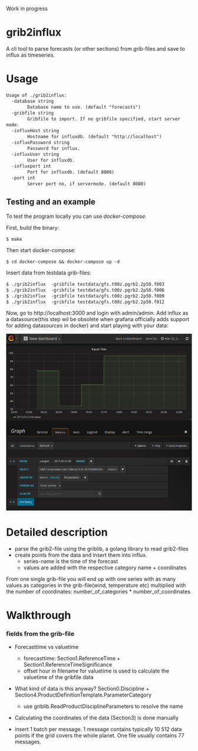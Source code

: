Work in progress

# grib2influx

A cli tool to parse forecasts (or other sections) from grib-files and save to influx as timeseries.


# Usage

 
    Usage of ./grib2influx:
      -database string
            Database name to use. (default "forecasts")
      -gribfile string
            Gribfile to import. If no gribfile specified, start server mode.
      -influxHost string
            Hostname for influxdb. (default "http://localhost")
      -influxPassword string
            Password for influx.
      -influxUser string
            User for influxdb.
      -influxport int
            Port for influxdb. (default 8086)
      -port int
            Server port no, if servermode. (default 8080)

## Testing and an example

To test the program locally you can use _docker-compose_. 

First, build the binary:

    $ make
    
Then start docker-compose:

    $ cd docker-compose && docker-compose up -d
    
Insert data from testdata grib-files:
     
    $ ./grib2influx  -gribfile testdata/gfs.t00z.pgrb2.2p50.f003
    $ ./grib2influx  -gribfile testdata/gfs.t00z.pgrb2.2p50.f006
    $ ./grib2influx  -gribfile testdata/gfs.t00z.pgrb2.2p50.f009
    $ ./grib2influx  -gribfile testdata/gfs.t00z.pgrb2.2p50.f012
    
Now, go to http://localhost:3000 and login with admin/admin. Add influx as a datasource(this step wil be obsolete when grafana officially adds support for adding datasources in docker) and start playing with your data:

![alt text](grafana_temperatures.png "Grafana showing temperatures")


    

# Detailed description

* parse the grib2-file using the griblib, a golang library to read grib2-files
* create points from the data and insert them into influx. 
   * series-name is the time of the forecast
   * values are added with the respective category name + coordinates

From one single grib-file you will end up with one series with as many values as categories in the grib-file(wind, temperature etc) multiplied with the number of coordinates: number_of_categories * number_of_coordinates


# Walkthrough

### fields from the grib-file 

* Forecasttime vs valuetime
  * forecasttime: Section1.ReferenceTime + Section1.ReferenceTimeSignificance
  * offset hour in filename for valuetime is used to calculate the valuetime of the gribfile data

* What kind of data is this anyway? Section0.Discipline + 
    Section4.ProductDefinitionTemplate.ParameterCategory
  * use griblib.ReadProductDisciplineParameters to resolve the name

* Calculating the coordinates of the data (Section3) is done manually

* insert 1 batch per message. 1 message contains typically 10 512 data points if the grid covers the whole planet. One file usually contains 77 messages.  